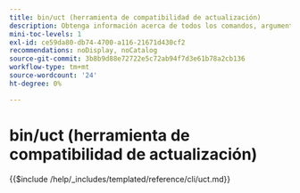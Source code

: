 ```yaml
---
title: bin/uct (herramienta de compatibilidad de actualización)
description: Obtenga información acerca de todos los comandos, argumentos y opciones disponibles para la herramienta de línea de comandos bin/uct.
mini-toc-levels: 1
exl-id: ce59da80-db74-4700-a116-21671d430cf2
recommendations: noDisplay, noCatalog
source-git-commit: 3b8b9d88e72722e5c72ab94f7d3e61b78a2cb136
workflow-type: tm+mt
source-wordcount: '24'
ht-degree: 0%

---
```


# bin/uct (herramienta de compatibilidad de actualización)

{{$include /help/_includes/templated/reference/cli/uct.md}}
